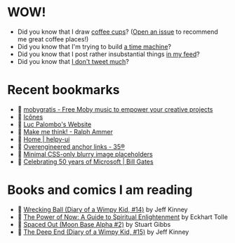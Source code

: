 # WOW!

- Did you know that I draw [coffee cups](https://papercups.mamuso.net/)? ([Open an issue](https://github.com/mamuso/papercups/issues) to recommend me great coffee places!)
- Did you know that I'm trying to build [a time machine](https://github.com/mamuso/fluxcapacitor)?
- Did you know that I post rather insubstantial things [in my feed](https://feed.mamuso.net/)?
- Did you know that [I don't tweet much](https://twitter.com/mamuso)?

# Recent bookmarks

- 👀 [mobygratis - Free Moby music to empower your creative projects](https://mobygratis.com/)
- 👀 [Icônes](https://icones.js.org/)
- 👀 [Luc Palombo's Website](https://lucp.xyz/)
- 👀 [Make me think! - Ralph Ammer](https://ralphammer.com/make-me-think/)
- 👀 [Home | helpy-ui](https://helpy-ui.com/)
- 👀 [Overengineered anchor links - 35®](https://thirty-five.com/overengineered-anchoring)
- 👀 [Minimal CSS-only blurry image placeholders](https://leanrada.com/notes/css-only-lqip/)
- 👀 [Celebrating 50 years of Microsoft | Bill Gates](https://www.gatesnotes.com/meet-bill/source-code/reader/microsoft-original-source-code)


# Books and comics I am reading

- 📘 [Wrecking Ball (Diary of a Wimpy Kid, #14)](https://www.goodreads.com/book/show/44091234) by Jeff Kinney
- 📘 [The Power of Now: A Guide to Spiritual Enlightenment](https://www.goodreads.com/book/show/6512869) by Eckhart Tolle
- 📘 [Spaced Out (Moon Base Alpha #2)](https://www.goodreads.com/book/show/26022750) by Stuart Gibbs
- 📘 [The Deep End (Diary of a Wimpy Kid, #15)](https://www.goodreads.com/book/show/51468119) by Jeff Kinney


